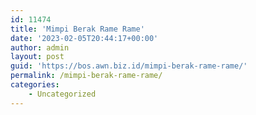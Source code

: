 ```yaml
---
id: 11474
title: 'Mimpi Berak Rame Rame'
date: '2023-02-05T20:44:17+00:00'
author: admin
layout: post
guid: 'https://bos.awn.biz.id/mimpi-berak-rame-rame/'
permalink: /mimpi-berak-rame-rame/
categories:
    - Uncategorized
---
```


